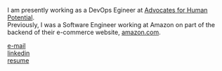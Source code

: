 I am presently working as a DevOps Egineer at [Advocates for Human Potential](https://www.ahpnet.com/).\
Previously, I was a Software Engineer working at Amazon on part of the backend of their e-commerce website, [amazon.com](https://www.amazon.com/).

[e-mail](mailto:nicowong8@gmail.com)\
[linkedin](https://www.linkedin.com/in/nicomwong/)\
[resume](https://github.com/nicomwong/resume-pdf/blob/main/Nico_Wong_Engineer_Resume.pdf)
